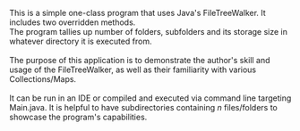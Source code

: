 This is a simple one-class program that uses Java's FileTreeWalker. It includes two overridden methods.</br>
The program tallies up number of folders, subfolders and its storage size in whatever directory it is executed from.  </br>
</br>
The purpose of this application is to demonstrate the author's skill and usage of the FileTreeWalker, as well as their familiarity with various Collections/Maps. </br>
</br>
It can be run in an IDE or compiled and executed via command line targeting Main.java. It is helpful to have subdirectories containing <i>n</i> files/folders to showcase the program's capabilities.

